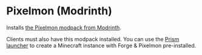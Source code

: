 # Pixelmon (Modrinth)

Installs [the Pixelmon modpack from Modrinth](https://modrinth.com/modpack/the-pixelmon-modpack).

Clients must also have this modpack installed. You can use the [Prism launcher](https://prismlauncher.org) to create a Minecraft instance with Forge & Pixelmon pre-installed.

